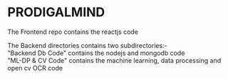 # PRODIGALMIND

The Frontend repo contains the reactjs code<br>

The Backend directories contains two subdirectories:-<br>
        "Backend Db Code" contains the nodejs and mongodb code<br>
        "ML-DP & CV Code" contains the machine learning, data processing and open cv OCR code
    
    
